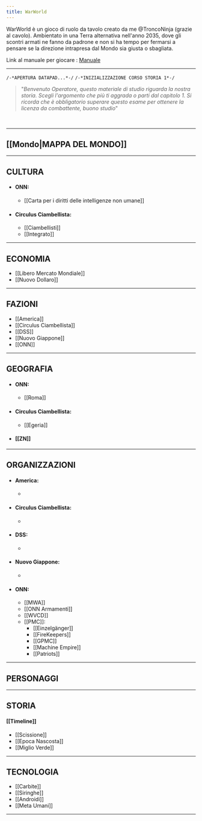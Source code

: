 ```yaml
---
title: WarWorld
---
```

WarWorld è un gioco di ruolo da tavolo creato da me @TroncoNinja (grazie al cavolo). Ambientato in una Terra alternativa nell'anno 2035, dove gli scontri armati ne fanno da padrone e non si ha tempo per fermarsi a pensare se la direzione intrapresa dal Mondo sia giusta o sbagliata.

Link al manuale per giocare : [Manuale](https://docs.google.com/document/d/1fgRGWw8090JlWsBEVaZqVMa-IDWsfLJMi8-7zyH23jI/edit?usp=drivesdk)

---

``/-*APERTURA DATAPAD...*-/``
``/-*INIZIALIZZAZIONE CORSO STORIA 1*-/``

>"*Benvenuto Operatore, questo materiale di studio riguarda la nostra storia. Scegli l'argomento che più ti aggrada o parti dal capitolo 1. Si ricorda che è obbligatorio superare questo esame per ottenere la licenza da combattente, buono studio*"

<br>

---

## [[Mondo|MAPPA DEL MONDO]] 

---

## CULTURA

- #### ONN:

	- [[Carta per i diritti delle intelligenze non umane]]

- #### Circulus Ciambellista:

	- [[Ciambellisti]]
	- [[Integrato]]

 
  
---

## ECONOMIA

-  [[Libero Mercato Mondiale]]
- [[Nuovo Dollaro]]

---

## FAZIONI

- [[America]]
- [[Circulus Ciambellista]]
- [[DSS]]
- [[Nuovo Giappone]]
- [[ONN]]

---

## GEOGRAFIA

- #### ONN:

	- [[Roma]]

- #### Circulus Ciambellista:

	- [[Egeria]]

- #### [[ZN]]

---
## ORGANIZZAZIONI

- #### America:
	- 

- #### Circulus Ciambellista:
	- 


- #### DSS:
	- 


- #### Nuovo Giappone:
	- 


- #### ONN:

	- [[MWA]]
	- [[ONN Armamenti]]
	- [[WVCD]]
	-  [[PMC]]:
		- [[Einzelgänger]]
		- [[FireKeepers]]
		- [[GPMC]]
		- [[Machine Empire]]
		- [[Patriots]]

---

## PERSONAGGI



---

## STORIA

#### [[Timeline]]

- [[Scissione]]
- [[Epoca Nascosta]]
- [[Miglio Verde]]

---

## TECNOLOGIA

- [[Carbite]]
- [[Siringhe]]
- [[Androidi]]
- [[Meta Umani]]

---
